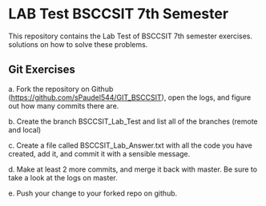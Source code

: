 # LAB Test BSCCSIT 7th Semester

This repository contains the Lab Test of BSCCSIT 7th semester exercises. 
solutions on how to solve these problems.

## Git Exercises

a.	Fork the repository on Github (https://github.com/sPaudel544/GIT_BSCCSIT), open the logs, and figure out how many commits there are.

b.	Create the branch BSCCSIT_Lab_Test  and list all of the branches (remote and local)

c.	Create a file called BSCCSIT_Lab_Answer.txt with all the code you have created, add it, and commit it with a sensible message.

d.	Make at least 2 more commits, and merge it back with master. Be sure to take a look at the logs on master.

e.	Push your change to your forked repo on github.




